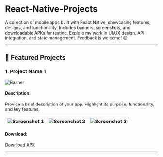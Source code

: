 # React-Native-Projects
A collection of mobile apps built with React Native, showcasing features, designs, and functionality. Includes banners, screenshots, and downloadable APKs for testing. Explore my work in UI/UX design, API integration, and state management. Feedback is welcome! 😊


---

## 🌟 Featured Projects

### 1. Project Name 1
![Banner](./Images/banner.png)

#### Description:
Provide a brief description of your app. Highlight its purpose, functionality, and key features.

| ![Screenshot 1](./Images/app2_screenshot1.png) | ![Screenshot 2](./Images/app2_screenshot2.png) |![Screenshot 3](./Images/app2_screenshot3.png) |
|:-----------------------------------------------:|:-----------------------------------------------:|:-----------------------------------------------:|

#### Download:
[Download APK](./APKs/app1.apk)

---
